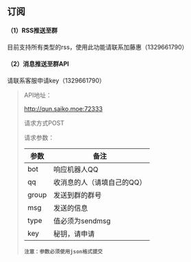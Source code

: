 ## 订阅

#### （1）RSS推送至群

目前支持所有类型的rss，使用此功能请联系加藤惠（1329661790）

#### （2）消息推送至群API

请联系客服申请key（1329661790）

> API地址：
>
> http://qun.saiko.moe:72333
>
> 请求方式POST
>
> 请求参数：
>
> | 参数    | 备注             |
> | ----- | -------------- |
> | bot   | 响应机器人QQ        |
> | qq    | 收消息的人（请填自己的QQ） |
> | group | 发送到群的群号        |
> | msg   | 发送的信息          |
> | type  | 值必须为sendmsg    |
> | key   | 秘钥，请申请         |
>
> **`注意：参数必须使用json格式提交`**